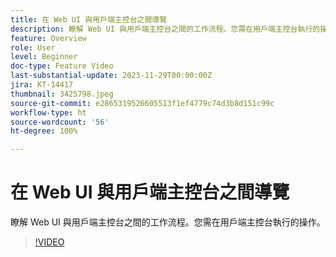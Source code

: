 ```yaml
---
title: 在 Web UI 與用戶端主控台之間導覽
description: 瞭解 Web UI 與用戶端主控台之間的工作流程。您需在用戶端主控台執行的操作。
feature: Overview
role: User
level: Beginner
doc-type: Feature Video
last-substantial-update: 2023-11-29T00:00:00Z
jira: KT-14417
thumbnail: 3425798.jpeg
source-git-commit: e2865319526605513f1ef4779c74d3b8d151c99c
workflow-type: ht
source-wordcount: '56'
ht-degree: 100%

---
```



# 在 Web UI 與用戶端主控台之間導覽

瞭解 Web UI 與用戶端主控台之間的工作流程。您需在用戶端主控台執行的操作。

>[!VIDEO](https://video.tv.adobe.com/v/3425798/?learn=on)
